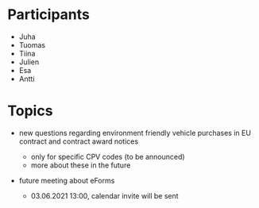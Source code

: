 # Participants

* Juha
* Tuomas
* Tiina
* Julien
* Esa
* Antti

# Topics

* new questions regarding environment friendly vehicle purchases in EU contract and contract award notices
    * only for specific CPV codes (to be announced)
    * more about these in the future

* future meeting about eForms
    * 03.06.2021 13:00, calendar invite will be sent
